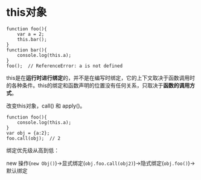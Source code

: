 # this对象
    function foo(){
        var a = 2;
        this.bar();
    }
    function bar(){
        console.log(this.a);
    }
    foo();	// ReferenceError: a is not defined


this是在**运行时进行绑定**的，并不是在编写时绑定，它的上下文取决于函数调用时的各种条件。this的绑定和函数声明的位置没有任何关系，只取决于**函数的调用方式**。

改变this对象，call() 和 apply()。

    function foo(){	
        console.log(this.a);
    }
    var obj = {a:2};
    foo.call(obj);	// 2

绑定优先级从高到低：

new 操作(```new Obj()```)->显式绑定(```obj.foo.call(obj2)```)->隐式绑定(```obj.foo()```)->默认绑定
